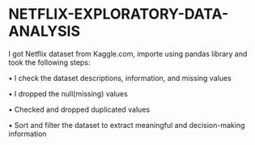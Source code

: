 # NETFLIX-EXPLORATORY-DATA-ANALYSIS


I got Netflix dataset from Kaggle.com, importe using pandas library and took the following steps:

•	I check the dataset descriptions, information, and missing values

•	I dropped the null(missing) values

•	Checked and dropped duplicated values

•	Sort and filter the dataset to extract meaningful and decision-making information

